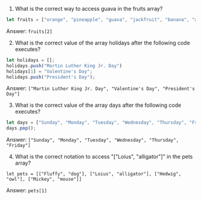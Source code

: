 1. What is the correct way to access guava in the fruits array?

```js
let fruits = ["orange", "pineapple", "guava", "jackfruit", "banana", "apple"]
```

Answer: `fruits[2]`

2. What is the correct value of the array holidays after the following code executes?

```js
let holidays = [];
holidays.push("Martin Luther King Jr. Day")
holidays[1] = "Valentine's Day";
holidays.push("President's Day");
```
Answer: `["Martin Luther King Jr. Day", "Valentine's Day", "President's Day"]`

3. What is the correct value of the array days after the following code executes?

```js
let days = ["Sunday", "Monday", "Tuesday", "Wednesday", "Thursday", "Friday", "Saturday"];
days.pop();
```
Answer: `["Sunday", "Monday", "Tuesday", "Wednesday", "Thursday", "Friday"]`


4. What is the correct notation to access "["Loius", "alligator"]" in the pets array?
```
let pets = [["Fluffy", "dog"], ["Loius", "alligator"], ["Hedwig", "owl"], ["Mickey", "mouse"]]
```
Answer: `pets[1]`
